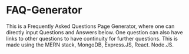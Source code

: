 # FAQ-Generator
This is a Frequently Asked Questions Page Generator, where one can directly input Questions and Answers below. One question can also have links to other questions to have continuity for further questions. This is made using the MERN stack, MongoDB, Express.JS, React. Node.JS. 
